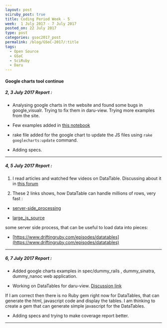 ```yaml
---
layout: post
sciruby_post: true
title: Coding Period Week - 5
week:  1 July 2017 - 7 July 2017
posted_on: 22 July 2017
type: post
categories: gsoc2017_post
permalink: /blog/GSoC-2017/:title
tags:
  - Open Source
  - GSoC
  - SciRuby
  - Daru
---
```



#### Google charts tool continue


##### 2, 3 July 2017 Report :

- Analysing google charts in the website  and found some bugs in google_visualr. Trying to fix them in daru-view. Trying more examples from the site.

- Few examples added in [this notebook](http://nbviewer.jupyter.org/github/shekharrajak/daru-view/blob/google_chart/spec/dummy_iruby/Google%20Charts%20%7C%20Basics.ipynb)

- rake file added for the google chart to update the JS files using `rake googlecharts:update` command.

- Adding specs.

-------------------------------------------------

##### 4, 5 July 2017 Report :

1.  I read articles and watched few videos on DataTable. Discussing about it in [this forum](https://datatables.net/forums/discussion/comment/113864#Comment_113864)

2.  These 2 links shows, how DataTable can handle millions of rows, very fast :

- [server-side_processing](https://datatables.net/extensions/scroller/examples/initialisation/server-side_processing.html)

- [large_js_source](https://datatables.net/extensions/scroller/examples/initialisation/large_js_source.html)

some server side process, that can be useful to load data into pieces:

- [https://www.driftingruby.com/episodes/datatables](https://www.driftingruby.com/episodes/datatables)


-------------------------------------------------

##### 6, 7 July 2017 Report :

- Added google charts examples in spec/dummy_rails , dummy_sinatra, dummy_nanoc web application.

- Working on DataTables for daru-view. [Discussion link](https://datatables.net/forums/discussion/comment/114005#Comment_114005)

If I am correct then there is no Ruby gem right now for DataTables, that can generate the html, javascript code and display the tables. I am thinking to create a gem that can generate simple javascript for the DataTables.

- Adding specs and trying to make coverage report better.


-------------------------------------------------

